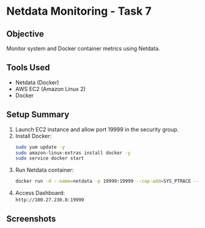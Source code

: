 # Netdata Monitoring - Task 7

## Objective
Monitor system and Docker container metrics using Netdata.

## Tools Used
- Netdata (Docker)
- AWS EC2 (Amazon Linux 2)
- Docker

## Setup Summary
1. Launch EC2 instance and allow port 19999 in the security group.
2. Install Docker:
    ```bash
    sudo yum update -y
    sudo amazon-linux-extras install docker -y
    sudo service docker start
    ```
3. Run Netdata container:
    ```bash
    docker run -d --name=netdata -p 19999:19999 --cap-add=SYS_PTRACE --security-opt apparmor=unconfined netdata/netdata
    ```
4. Access Dashboard:  
   `http://100.27.230.8:19999`

## Screenshots


